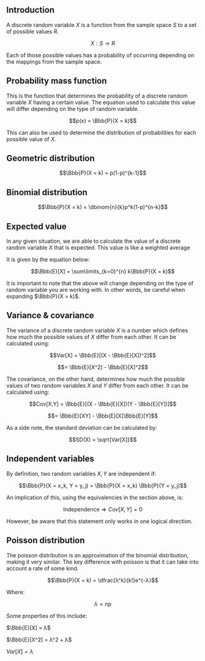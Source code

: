 ## Introduction

A discrete random variable $X$ is a function from the sample space $S$ to a set of possible values $R$.

$$X: S \rightarrow R$$

Each of those possible values has a probability of occurring depending on the mappings from the sample space.

<!-- For example... -->

## Probability mass function

This is the function that determines the probability of a discrete random variable $X$ having a certain value. The equation used to calculate this value will differ depending on the type of random variable.

$$p(x) = \Bbb{P}(X = k)$$

This can also be used to determine the distribution of probabilities for each possible value of $X$.

<!-- Insert graph here -->

## Geometric distribution

$$\Bbb{P}(X = k) = p(1-p)^{k-1}$$

## Binomial distribution

$$\Bbb{P}(X = k) = \dbinom{n}{k}p^k(1-p)^{n-k}$$

## Expected value

In any given situation, we are able to calculate the value of a discrete random variable $X$ that is expected. This value is like a weighted average

It is given by the equation below:

$$\Bbb{E}[X] = \sum\limits_{k=0}^{n} k\Bbb{P}(X = k)$$

It is important to note that the above will change depending on the type of random variable you are working with. In other words, be careful when expanding $\Bbb{P}(X = k)$.

<!-- ## Stirling’s approximation -->

<!-- ## Joint distribution

table stuff -->

## Variance & covariance

The variance of a discrete random variable $X$ is a number which defines how much the possible values of $X$ differ from each other. It can be calculated using:

$$Var[X] = \Bbb{E}[(X - \Bbb{E}[X])^2]$$

$$= \Bbb{E}[X^2] - \Bbb{E}[X]^2$$

The covariance, on the other hand, determines how much the possible values of two random variables $X$ and $Y$ differ from each other. It can be calculated using:

$$Cov[X,Y] = \Bbb{E}[(X - \Bbb{E}[X])(Y - \Bbb{E}[Y])]$$

$$= \Bbb{E}[XY] - \Bbb{E}[X]\Bbb{E}[Y]$$

As a side note, the standard deviation can be calculated by:

$$SD(X) = \sqrt{Var[X]}$$

## Independent variables

By definition, two random variables $X, Y$ are independent if:

$$\Bbb{P}(X = x_k, Y = y_j) = \Bbb{P}(X = x_k) \Bbb{P}(Y = y_j)$$

An implication of this, using the equivalencies in the section above, is:

$$\text{Independence} \Rightarrow Cov[X,Y] = 0$$

However, be aware that this statement only works in one logical direction.

## Poisson distribution

The poisson distribution is an approximation of the binomial distribution, making it very similar. The key difference with poisson is that it can take into account a rate of some kind.

$$\Bbb{P}(X = k) = \dfrac{λ^k}{k!}e^{-λ}$$

Where:

$$λ = np$$

Some properties of this include:

$\Bbb{E}[X] = λ$

$\Bbb{E}[X^2] = λ^2 + λ$

$Var[X] = λ$
